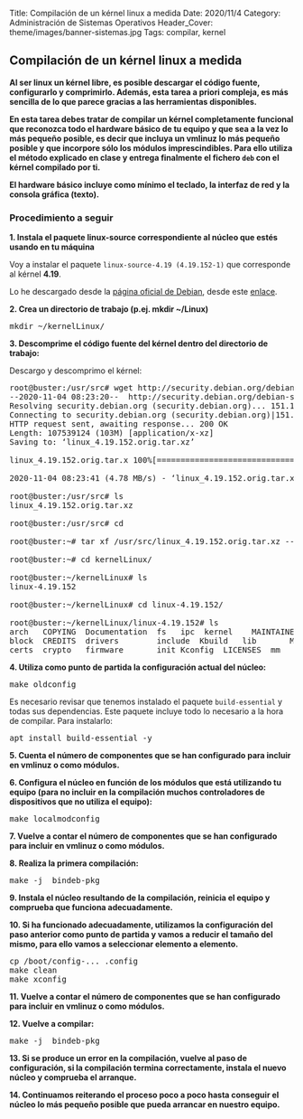 Title: Compilación de un kérnel linux a medida
Date: 2020/11/4
Category: Administración de Sistemas Operativos
Header_Cover: theme/images/banner-sistemas.jpg
Tags: compilar, kernel

## Compilación de un kérnel linux a medida

**Al ser linux un kérnel libre, es posible descargar el código fuente, configurarlo y comprimirlo. Además, esta tarea a priori compleja, es más sencilla de lo que parece gracias a las herramientas disponibles.**

**En esta tarea debes tratar de compilar un kérnel completamente funcional que reconozca todo el hardware básico de tu equipo y que sea a la vez lo más pequeño posible, es decir que incluya un vmlinuz lo más pequeño posible y que incorpore sólo los módulos imprescindibles. Para ello utiliza el método explicado en clase y entrega finalmente el fichero `deb` con el kérnel compilado por ti.**

**El hardware básico incluye como mínimo el teclado, la interfaz de red y la consola gráfica (texto).**

### Procedimiento a seguir

**1. Instala el paquete linux-source correspondiente al núcleo que estés usando en tu máquina**

Voy a instalar el paquete `linux-source-4.19 (4.19.152-1)` que corresponde al kérnel **4.19**.

Lo he descargado desde la [página oficial de Debian](https://packages.debian.org/buster/linux-source-4.19), desde este [enlace](http://security.debian.org/debian-security/pool/updates/main/l/linux/linux_4.19.152.orig.tar.xz).

**2. Crea un directorio de trabajo (p.ej. mkdir ~/Linux)**

<pre>
mkdir ~/kernelLinux/
</pre>

**3. Descomprime el código fuente del kérnel dentro del directorio de trabajo:**

Descargo y descomprimo el kérnel:

<pre>
root@buster:/usr/src# wget http://security.debian.org/debian-security/pool/updates/main/l/linux/linux_4.19.152.orig.tar.xz
--2020-11-04 08:23:20--  http://security.debian.org/debian-security/pool/updates/main/l/linux/linux_4.19.152.orig.tar.xz
Resolving security.debian.org (security.debian.org)... 151.101.64.204, 151.101.128.204, 151.101.192.204, ...
Connecting to security.debian.org (security.debian.org)|151.101.64.204|:80... connected.
HTTP request sent, awaiting response... 200 OK
Length: 107539124 (103M) [application/x-xz]
Saving to: ‘linux_4.19.152.orig.tar.xz’

linux_4.19.152.orig.tar.x 100%[=====================================>] 102.56M  3.95MB/s    in 21s     

2020-11-04 08:23:41 (4.78 MB/s) - ‘linux_4.19.152.orig.tar.xz’ saved [107539124/107539124]

root@buster:/usr/src# ls
linux_4.19.152.orig.tar.xz

root@buster:/usr/src# cd

root@buster:~# tar xf /usr/src/linux_4.19.152.orig.tar.xz --directory ~/kernelLinux/

root@buster:~# cd kernelLinux/

root@buster:~/kernelLinux# ls
linux-4.19.152

root@buster:~/kernelLinux# cd linux-4.19.152/

root@buster:~/kernelLinux/linux-4.19.152# ls
arch   COPYING	Documentation  fs	ipc	 kernel    MAINTAINERS	net	 scripts   tools
block  CREDITS	drivers        include	Kbuild	 lib	   Makefile	README	 security  usr
certs  crypto	firmware       init	Kconfig  LICENSES  mm		samples  sound	   virt
</pre>


**4. Utiliza como punto de partida la configuración actual del núcleo:**

<pre>
make oldconfig
</pre>

Es necesario revisar que tenemos instalado el paquete `build-essential` y todas sus dependencias. Este paquete incluye todo lo necesario a la hora de compilar. Para instalarlo:

<pre>
apt install build-essential -y
</pre>

**5. Cuenta el número de componentes que se han configurado para incluir en vmlinuz o como módulos.**



**6. Configura el núcleo en función de los módulos que está utilizando tu equipo (para no incluir en la compilación muchos controladores de dispositivos que no utiliza el equipo):**

<pre>
make localmodconfig
</pre>

**7. Vuelve a contar el número de componentes que se han configurado para incluir en vmlinuz o como módulos.**



**8. Realiza la primera compilación:**

<pre>
make -j <número de hilos> bindeb-pkg
</pre>

**9. Instala el núcleo resultando de la compilación, reinicia el equipo y comprueba que funciona adecuadamente.**



**10. Si ha funcionado adecuadamente, utilizamos la configuración del paso anterior como punto de partida y vamos a reducir el tamaño del mismo, para ello vamos a seleccionar elemento a elemento.**

<pre>
cp /boot/config-... .config
make clean
make xconfig
</pre>

**11. Vuelve a contar el número de componentes que se han configurado para incluir en vmlinuz o como módulos.**



**12. Vuelve a compilar:**

<pre>
make -j <número de hilos> bindeb-pkg
</pre>

**13. Si se produce un error en la compilación, vuelve al paso de configuración, si la compilación termina correctamente, instala el nuevo núcleo y comprueba el arranque.**



**14. Continuamos reiterando el proceso poco a poco hasta conseguir el núcleo lo más pequeño posible que pueda arrancar en nuestro equipo.**
